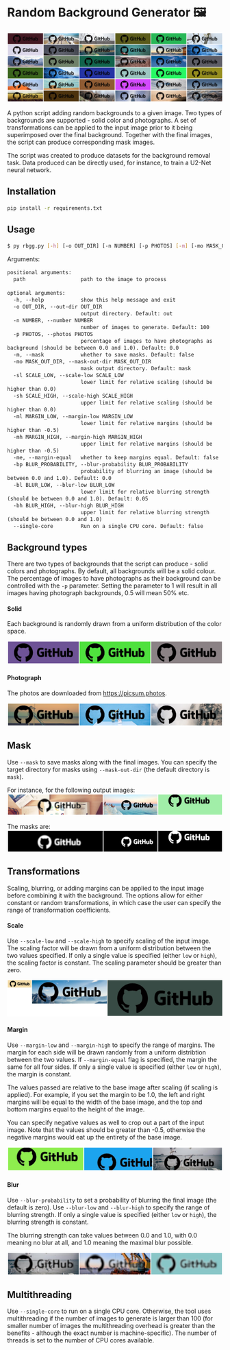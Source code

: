 # Random Background Generator 🖼

![grid](/assets/grid.png)

A python script adding random backgrounds to a given image. Two types of backgrounds are supported - solid color and photographs. A set of transformations can be applied to the input image prior to it being superimposed over the final background. Together with the final images, the script can produce corresponding mask images.

The script was created to produce datasets for the background removal task. Data produced can be directly used, for instance, to train a U2-Net neural network.

## Installation

```bash
pip install -r requirements.txt
```

## Usage

```bash
$ py rbgg.py [-h] [-o OUT_DIR] [-n NUMBER] [-p PHOTOS] [-m] [-mo MASK_OUT_DIR] [-sl SCALE_LOW] [-sh SCALE_HIGH] [-ml MARGIN_LOW] [-mh MARGIN_HIGH] [-me] [-bp BLUR_PROBABILITY] [-bl BLUR_LOW] [-bh BLUR_HIGH] [--single-core] path
```

Arguments:

```
positional arguments:
  path                  path to the image to process

optional arguments:
  -h, --help            show this help message and exit
  -o OUT_DIR, --out-dir OUT_DIR
                        output directory. Default: out
  -n NUMBER, --number NUMBER
                        number of images to generate. Default: 100
  -p PHOTOS, --photos PHOTOS
                        percentage of images to have photographs as background (should be between 0.0 and 1.0). Default: 0.0
  -m, --mask            whether to save masks. Default: false
  -mo MASK_OUT_DIR, --mask-out-dir MASK_OUT_DIR
                        mask output directory. Default: mask
  -sl SCALE_LOW, --scale-low SCALE_LOW
                        lower limit for relative scaling (should be higher than 0.0)
  -sh SCALE_HIGH, --scale-high SCALE_HIGH
                        upper limit for relative scaling (should be higher than 0.0)
  -ml MARGIN_LOW, --margin-low MARGIN_LOW
                        lower limit for relative margins (should be higher than -0.5)
  -mh MARGIN_HIGH, --margin-high MARGIN_HIGH
                        upper limit for relative margins (should be higher than -0.5)
  -me, --margin-equal   whether to keep margins equal. Default: false
  -bp BLUR_PROBABILITY, --blur-probability BLUR_PROBABILITY
                        probability of blurring an image (should be between 0.0 and 1.0). Default: 0.0
  -bl BLUR_LOW, --blur-low BLUR_LOW
                        lower limit for relative blurring strength (should be between 0.0 and 1.0). Default: 0.05
  -bh BLUR_HIGH, --blur-high BLUR_HIGH
                        upper limit for relative blurring strength (should be between 0.0 and 1.0)
  --single-core         Run on a single CPU core. Default: false
```

## Background types

There are two types of backgrounds that the script can produce - solid colors and photographs. By default, all backgrounds will be a solid colour. The percentage of images to have photographs as their background can be controlled with the `-p` parameter. Setting the parameter to 1 will result in all images having photograph backgrounds, 0.5 will mean 50% etc.

#### Solid

Each background is randomly drawn from a uniform distribution of the color space.

![Scale](/assets/solid.png)

#### Photograph

The photos are downloaded from https://picsum.photos.

![Photo](/assets/photo.png)

## Mask

Use `--mask` to save masks along with the final images. You can specify the target directory for masks using `--mask-out-dir` (the default directory is `mask`).

For instance, for the following output images:
![Final imgs](/assets/mask_org.png)

The masks are:
![Final imgs with masks](/assets/mask_mask.png)

## Transformations

Scaling, blurring, or adding margins can be applied to the input image before combining it with the background. The options allow for either constant or random transformations, in which case the user can specify the range of transformation coefficients.

#### Scale

Use `--scale-low` and `--scale-high` to specify scaling of the input image. The scaling factor will be drawn from a uniform distribution between the two values specified. If only a single value is specified (either `low` or `high`), the scaling factor is constant. The scaling parameter should be greater than zero.

![Scaling](/assets/scale.png)

#### Margin

Use `--margin-low` and `--margin-high` to specify the range of margins. The margin for each side will be drawn randomly from a uniform distribtion between the two values. If `--margin-equal` flag is specified, the margin the same for all four sides. If only a single value is specified (either `low` or `high`), the margin is constant.

The values passed are relative to the base image after scaling (if scaling is applied). For example, if you set the margin to be 1.0, the left and right margins will be equal to the width of the base image, and the top and bottom margins equal to the height of the image.

You can specify negative values as well to crop out a part of the input image. Note that the values should be greater than -0.5, otherwise the negative margins would eat up the entirety of the base image.

![Margin](/assets/margin.png)

#### Blur

Use `--blur-probability` to set a probability of blurring the final image (the default is zero). Use `--blur-low` and `--blur-high` to specify the range of blurring strength. If only a single value is specified (either `low` or `high`), the blurring strength is constant.

The blurring strength can take values between 0.0 and 1.0, with 0.0 meaning no blur at all, and 1.0 meaning the maximal blur possible.

![Blur](/assets/blur.png)

## Multithreading

Use `--single-core` to run on a single CPU core. Otherwise, the tool uses multithreading if the number of images to generate is larger than 100 (for smaller number of images the multithreading overhead is greater than the benefits - although the exact number is machine-specific). The number of threads is set to the number of CPU cores available.
